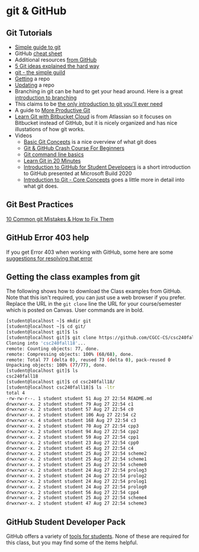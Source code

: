 # git & GitHub

## Git Tutorials

- [Simple guide to git](http://rogerdudler.github.io/git-guide/)
- GitHub [cheat sheet](https://services.github.com/on-demand/downloads/github-git-cheat-sheet.pdf)
- Additional resources [from GitHub](https://services.github.com/resources/)
- [5 Git ideas explained the hard way](https://zwischenzugs.com/2018/03/14/five-key-git-concepts-explained-the-hard-way/)
- [git - the simple guild](http://rogerdudler.github.io/git-guide/)
- [Getting](https://git-scm.com/book/en/v2/Git-Basics-Getting-a-Git-Repository) a repo
- [Updating](https://git-scm.com/book/en/v2/Git-Basics-Recording-Changes-to-the-Repository) a repo
- Branching in git can be hard to get your head around.  Here is a great [introduction to branching](https://learngitbranching.js.org/)
- This claims to be [the only introduction to git you'll ever need](https://areknawo.com/git-basics-the-only-introduction-you-will-ever-need/)
- A guide to [More Productive Git](https://increment.com/open-source/more-productive-git/)
- [Learn Git with Bitbucket Cloud](https://www.atlassian.com/git/tutorials/learn-git-with-bitbucket-cloud) is from Atlassian so it focuses on Bitbucket instead of GitHub, but it is nicely organized and has nice illustations of how git works.
- Videos
  - [Basic Git Concepts](https://www.youtube.com/watch?v=8KCQe9Pm1kg) is a nice overview of what git does
  - [Git & GitHub Crash Course For Beginners](https://www.youtube.com/watch?v=SWYqp7iY_Tc)
  - [Git command line basics](https://www.youtube.com/watch?v=HVsySz-h9r4)
  - [Learn Git in 20 Minutes](https://www.youtube.com/watch?v=IHaTbJPdB-s)
  - [Introduction to GitHub for Student Developers](https://mybuild.microsoft.com/sessions/d29ddc03-a873-41df-bb4e-5c0af5bf7b5c) is a short introduction to GitHub presented at Microsoft Build 2020
  - [Introduction to Git - Core Concepts](https://www.youtube.com/watch?v=uR6G2v_WsRA) goes a little more in detail into what git does.

## Git Best Practices

[10 Common git Mistakes & How  to Fix Them](ttps://sethrobertson.github.io/GitBestPractices/)

## GitHub Error 403 help

If you get Error 403 when working with GitHub, some here are some [suggestions for resolving that error](http://stackoverflow.com/questions/7438313/pushing-to-git-returning-error-code-403-fatal-http-request-failed)

## Getting the class examples from git

The following shows how to download the Class examples from GitHub.  Note that this isn't required, you can just use a web browser if you prefer.  Replace the URL in the ```git clone``` line the URL for your course/semester which is posted on Canvas.  User commands are in bold.

```bash
[student@localhost ~]$ mkdir git
[student@localhost ~]$ cd git/
[student@localhost git]$ ls
[student@localhost git]$ git clone https://github.com/CGCC-CS/csc240fall19.git
Cloning into 'csc240fall18'...
remote: Counting objects: 77, done.
remote: Compressing objects: 100% (68/68), done.
remote: Total 77 (delta 0), reused 73 (delta 0), pack-reused 0
Unpacking objects: 100% (77/77), done.
[student@localhost git]$ ls
csc240fall18
[student@localhost git]$ cd csc240fall18/
[student@localhost csc240fall18]$ ls -ltr
total 4
-rw-rw-r--. 1 student student 51 Aug 27 22:54 README.md
drwxrwxr-x. 2 student student 79 Aug 27 22:54 c1
drwxrwxr-x. 2 student student 57 Aug 27 22:54 c0
drwxrwxr-x. 2 student student 106 Aug 27 22:54 c2
drwxrwxr-x. 4 student student 168 Aug 27 22:54 c3
drwxrwxr-x. 2 student student 70 Aug 27 22:54 cpp3
drwxrwxr-x. 2 student student 94 Aug 27 22:54 cpp2
drwxrwxr-x. 2 student student 59 Aug 27 22:54 cpp1
drwxrwxr-x. 2 student student 23 Aug 27 22:54 cpp0
drwxrwxr-x. 2 student student 45 Aug 27 22:54 c4
drwxrwxr-x. 2 student student 25 Aug 27 22:54 scheme2
drwxrwxr-x. 2 student student 25 Aug 27 22:54 scheme1
drwxrwxr-x. 2 student student 25 Aug 27 22:54 scheme0
drwxrwxr-x. 2 student student 24 Aug 27 22:54 prolog3
drwxrwxr-x. 2 student student 24 Aug 27 22:54 prolog2
drwxrwxr-x. 2 student student 24 Aug 27 22:54 prolog1
drwxrwxr-x. 2 student student 24 Aug 27 22:54 prolog0
drwxrwxr-x. 2 student student 56 Aug 27 22:54 cpp4
drwxrwxr-x. 2 student student 25 Aug 27 22:54 scheme4
drwxrwxr-x. 2 student student 47 Aug 27 22:54 scheme3
```

## GitHub Student Developer Pack

GitHub offers a variety of [tools for students](https://education.github.com/pack).  None of these are required for this class, but you may find some of the items helpful.
